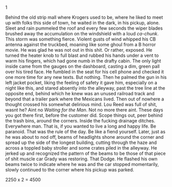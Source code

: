 1

  Behind the old strip mall where Krogers used to be, where he liked to meet up with folks this side of town, he waited in the dark, in his pickup, alone. Sleet and rain pummeled the roof and every few seconds the wiper blades brushed away the accumulation on the windshield with a loud _ca-chunk_. This storm was something fierce. Violent gusts of wind whipped his CB antenna against the truckbed, moaning like some ghoul from a B horror movie. He was glad he was not out in this shit. Or rather, exposed. He turned the heater knob to full blast and rubbed his hands under a vent to warm his fingers, which had gone numb in the drafty cabin. The only light inside came from the gauges on the dashboard, casting a dim, green pall over his tired face. He fumbled in the seat for his cell phone and checked it one more time for any new texts. But nothing. Then he palmed the gun in his left jacket pocket, liking the feeling of safety it gave him, especially on a night like this, and stared absently into the alleyway, past the tree line at the opposite end, behind which he knew was an unused railroad track and beyond that a trailer park where the Mexicans lived. Then out of nowhere a thought crossed his somewhat delirious mind. Lou Reed was full of shit, wasnt he? Aint no _Waiting for the Man_. Not no more there aint. These days you got there first, before the customer did. Scope things out, peer behind the trash bins, around the corners. Inside the fucking drainage ditches. Everywhere man. That is, if you wanted to live a long and happy life. Be paranoid. That was the rule of the day. Be like a fiend yourself.
  Later, just as he was about to nod off, beams of headlights shone around the corner and spread up the side of the longest building, cutting through the haze and across a toppled baby stroller and some crates piled in the alleyway. He jerked up and recognized the pattern of the beams to be those of that piece of shit muscle car Grady was restoring. That Dodge. He flashed his own beams twice to indicate where he was and the car stopped momentarily, slowly continued to the corner where his pickup was parked.













2250 x 2 = 4500